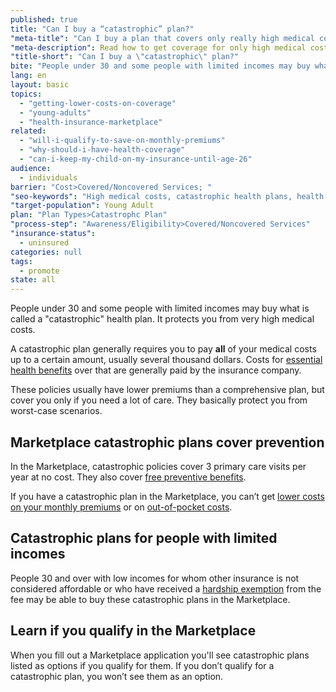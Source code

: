 ```yaml
---
published: true
title: "Can I buy a “catastrophic” plan?"
"meta-title": "Can I buy a plan that covers only really high medical costs?"
"meta-description": Read how to get coverage for only high medical costs at Healthcare.gov. Learn how the new health care law affects catastrophic health insurance options
"title-short": "Can I buy a \"catastrophic\" plan?"
bite: "People under 30 and some people with limited incomes may buy what is called a “catastrophic” health plan. It protects you from very high medical costs. "
lang: en
layout: basic
topics: 
  - "getting-lower-costs-on-coverage"
  - "young-adults"
  - "health-insurance-marketplace"
related: 
  - "will-i-qualify-to-save-on-monthly-premiums"
  - "why-should-i-have-health-coverage"
  - "can-i-keep-my-child-on-my-insurance-until-age-26"
audience: 
  - individuals
barrier: "Cost>Covered/Noncovered Services; "
"seo-keywords": "High medical costs, catastrophic health plans, health insurance marketplace"
"target-population": Young Adult
plan: "Plan Types>Catastrophc Plan"
"process-step": "Awareness/Eligibility>Covered/Noncovered Services"
"insurance-status": 
  - uninsured
categories: null
tags: 
  - promote
state: all
---
```


People under 30 and some people with limited incomes may buy what is called a "catastrophic" health plan. It protects you from very high medical costs. 

A catastrophic plan generally requires you to pay **all** of your medical costs up to a certain amount, usually several thousand dollars. Costs for [essential health benefits](/what-does-marketplace-health-insurance-cover) over that are generally paid by the insurance company. 

These policies usually have lower premiums than a comprehensive plan, but cover you only if you need a lot of care. They basically protect you from worst-case scenarios.

## Marketplace catastrophic plans cover prevention

In the Marketplace, catastrophic policies cover 3 primary care visits per year at no cost. They also cover [free preventive benefits](/what-are-my-preventive-care-benefits).

If you have a catastrophic plan in the Marketplace, you can’t get [lower costs on your monthly premiums](/will-i-qualify-to-save-on-monthly-premiums) or on [out-of-pocket costs](/will-i-qualify-to-save-on-out-of-pocket-costs).

## Catastrophic plans for people with limited incomes

People 30 and over with low incomes for whom other insurance is not considered affordable or who have received a [hardship exemption](/what-if-someone-doesnt-have-health-coverage-in-2014) from the fee may be able to buy these catastrophic plans in the Marketplace. 

## Learn if you qualify in the Marketplace
When you fill out a Marketplace application you'll see catastrophic plans listed as options if you qualify for them. If you don’t qualify for a catastrophic plan, you won’t see them as an option.
